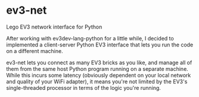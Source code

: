# ev3-net
Lego EV3 network interface for Python

After working with ev3dev-lang-python for a little while, I decided to implemented a client-server Python EV3 interface that lets you run the code on a different machine.

ev3-net lets you connect as many EV3 bricks as you like, and manage all of them from the same host Python program running on a separate machine. 
While this incurs some latency (obviously dependent on your local network and quality of your WiFi adapter), it means you're not limited by the
EV3's single-threaded processor in terms of the logic you're running. 
